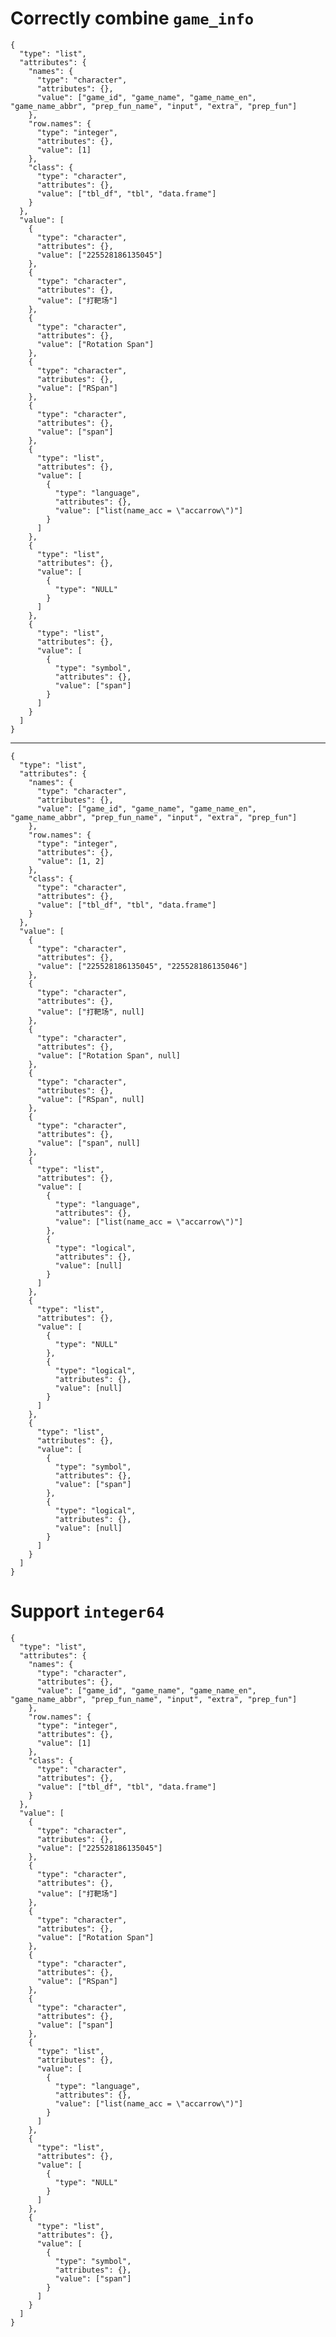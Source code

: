 # Correctly combine `game_info`

    {
      "type": "list",
      "attributes": {
        "names": {
          "type": "character",
          "attributes": {},
          "value": ["game_id", "game_name", "game_name_en", "game_name_abbr", "prep_fun_name", "input", "extra", "prep_fun"]
        },
        "row.names": {
          "type": "integer",
          "attributes": {},
          "value": [1]
        },
        "class": {
          "type": "character",
          "attributes": {},
          "value": ["tbl_df", "tbl", "data.frame"]
        }
      },
      "value": [
        {
          "type": "character",
          "attributes": {},
          "value": ["225528186135045"]
        },
        {
          "type": "character",
          "attributes": {},
          "value": ["打靶场"]
        },
        {
          "type": "character",
          "attributes": {},
          "value": ["Rotation Span"]
        },
        {
          "type": "character",
          "attributes": {},
          "value": ["RSpan"]
        },
        {
          "type": "character",
          "attributes": {},
          "value": ["span"]
        },
        {
          "type": "list",
          "attributes": {},
          "value": [
            {
              "type": "language",
              "attributes": {},
              "value": ["list(name_acc = \"accarrow\")"]
            }
          ]
        },
        {
          "type": "list",
          "attributes": {},
          "value": [
            {
              "type": "NULL"
            }
          ]
        },
        {
          "type": "list",
          "attributes": {},
          "value": [
            {
              "type": "symbol",
              "attributes": {},
              "value": ["span"]
            }
          ]
        }
      ]
    }

---

    {
      "type": "list",
      "attributes": {
        "names": {
          "type": "character",
          "attributes": {},
          "value": ["game_id", "game_name", "game_name_en", "game_name_abbr", "prep_fun_name", "input", "extra", "prep_fun"]
        },
        "row.names": {
          "type": "integer",
          "attributes": {},
          "value": [1, 2]
        },
        "class": {
          "type": "character",
          "attributes": {},
          "value": ["tbl_df", "tbl", "data.frame"]
        }
      },
      "value": [
        {
          "type": "character",
          "attributes": {},
          "value": ["225528186135045", "225528186135046"]
        },
        {
          "type": "character",
          "attributes": {},
          "value": ["打靶场", null]
        },
        {
          "type": "character",
          "attributes": {},
          "value": ["Rotation Span", null]
        },
        {
          "type": "character",
          "attributes": {},
          "value": ["RSpan", null]
        },
        {
          "type": "character",
          "attributes": {},
          "value": ["span", null]
        },
        {
          "type": "list",
          "attributes": {},
          "value": [
            {
              "type": "language",
              "attributes": {},
              "value": ["list(name_acc = \"accarrow\")"]
            },
            {
              "type": "logical",
              "attributes": {},
              "value": [null]
            }
          ]
        },
        {
          "type": "list",
          "attributes": {},
          "value": [
            {
              "type": "NULL"
            },
            {
              "type": "logical",
              "attributes": {},
              "value": [null]
            }
          ]
        },
        {
          "type": "list",
          "attributes": {},
          "value": [
            {
              "type": "symbol",
              "attributes": {},
              "value": ["span"]
            },
            {
              "type": "logical",
              "attributes": {},
              "value": [null]
            }
          ]
        }
      ]
    }

# Support `integer64`

    {
      "type": "list",
      "attributes": {
        "names": {
          "type": "character",
          "attributes": {},
          "value": ["game_id", "game_name", "game_name_en", "game_name_abbr", "prep_fun_name", "input", "extra", "prep_fun"]
        },
        "row.names": {
          "type": "integer",
          "attributes": {},
          "value": [1]
        },
        "class": {
          "type": "character",
          "attributes": {},
          "value": ["tbl_df", "tbl", "data.frame"]
        }
      },
      "value": [
        {
          "type": "character",
          "attributes": {},
          "value": ["225528186135045"]
        },
        {
          "type": "character",
          "attributes": {},
          "value": ["打靶场"]
        },
        {
          "type": "character",
          "attributes": {},
          "value": ["Rotation Span"]
        },
        {
          "type": "character",
          "attributes": {},
          "value": ["RSpan"]
        },
        {
          "type": "character",
          "attributes": {},
          "value": ["span"]
        },
        {
          "type": "list",
          "attributes": {},
          "value": [
            {
              "type": "language",
              "attributes": {},
              "value": ["list(name_acc = \"accarrow\")"]
            }
          ]
        },
        {
          "type": "list",
          "attributes": {},
          "value": [
            {
              "type": "NULL"
            }
          ]
        },
        {
          "type": "list",
          "attributes": {},
          "value": [
            {
              "type": "symbol",
              "attributes": {},
              "value": ["span"]
            }
          ]
        }
      ]
    }

